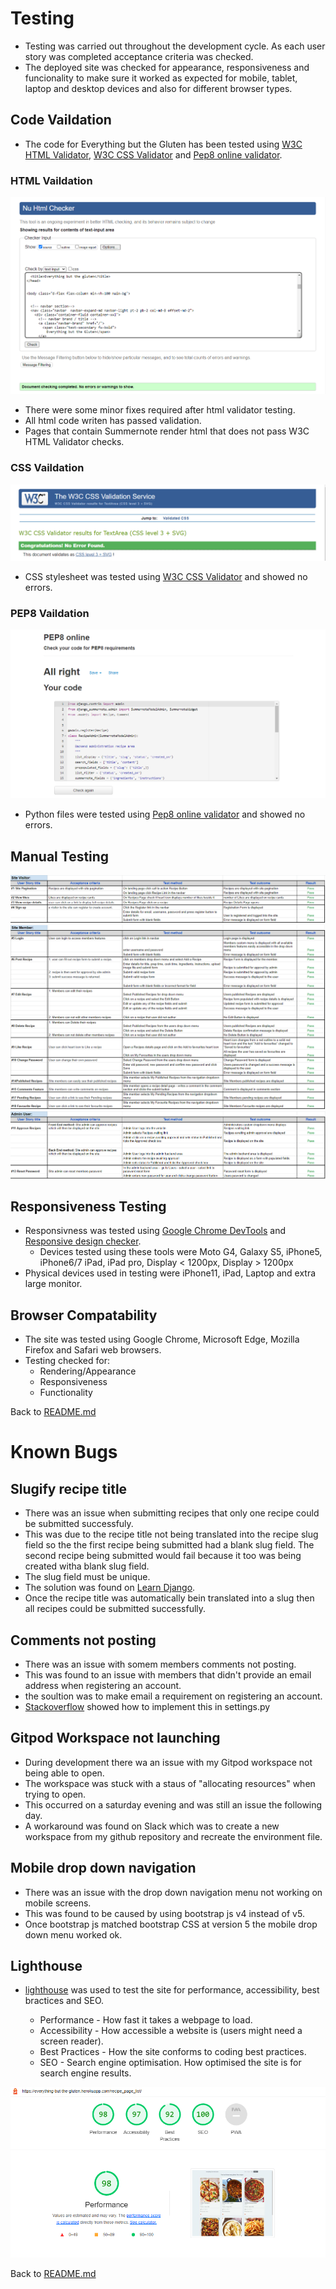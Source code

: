 # Testing
- Testing was carried out throughout the development cycle. As each user story was completed acceptance criteria was checked.
- The deployed site was checked for appearance, responsiveness and funcionality to make sure it worked as expected for mobile, tablet, laptop and desktop devices and also for different browser types.

## Code Vaildation
- The code for Everything but the Gluten has been tested using [W3C HTML Validator](https://validator.w3.org/), [W3C CSS Validator](https://jigsaw.w3.org/css-validator/) and [Pep8 online validator](http://pep8online.com/).

### HTML Vaildation
![html  validation](README/assets/html_validation.png)
- There were some minor fixes required after html validator testing.
- All html code writen has passed validation.
- Pages that contain Summernote render html that does not pass W3C HTML Validator checks.


### CSS Vaildation
![css validation](README/assets/css_validation.png)
- CSS stylesheet was tested using [W3C CSS Validator](https://jigsaw.w3.org/css-validator/) and showed no errors.


### PEP8 Vaildation
![pep8 validation](README/assets/pep8_validation.png)
- Python files were tested using [Pep8 online validator](http://pep8online.com/) and showed no errors.


## Manual Testing
![Manual Testing](README/assets/testing_doc1.png)
![Manual Testing](README/assets/testing_doc2.png)
![Manual Testing](README/assets/testing_doc3.png)


## Responsiveness Testing
- Responsivness was tested using [Google Chrome DevTools](https://developer.chrome.com/docs/devtools/) and [Responsive design checker](https://responsivedesignchecker.com/). 
    - Devices tested using these tools were Moto G4, Galaxy S5, iPhone5, iPhone6/7 iPad, iPad pro, Display < 1200px, Display > 1200px
- Physical devices used in testing were iPhone11, iPad, Laptop and extra large monitor.

## Browser Compatability
- The site was tested using Google Chrome, Microsoft Edge, Mozilla Firefox and Safari web browsers. 
- Testing checked for:
    - Rendering/Appearance
    - Responsiveness
    - Functionality 

Back to [README.md](README.md)

# Known Bugs

## Slugify recipe title
- There was an issue when submitting recipes that only one recipe could be submitted successfuly.
- This was due to the recipe title not being translated into the recipe slug field so the the first recipe being submitted had a blank slug field. The second recipe being submitted would fail because it too was being created witha blank slug field.
- The slug field must be unique.
- The solution was found on [Learn Django](https://learndjango.com/tutorials/django-slug-tutorial).
- Once the recipe title was automatically bein translated into a slug then all recipes could be submitted successfully.


## Comments not posting
- There was an issue with somem members comments not posting.
- This was found to an issue with members that didn't provide an email address when registering an account.
- the soultion was to make email a requirement on registering an account.
- [Stackoverflow](https://stackoverflow.com/questions/23956288/django-all-auth-email-required) showed how to implement this in settings.py


## Gitpod Workspace not launching
- During development there wa an issue with my Gitpod workspace not being able to open.
- The workspace was stuck with a staus of "allocating resources" when trying to open.
- This occurred on a saturday evening and was still an issue the following day.
- A workaround was found on Slack which was to create a new workspace from my github repository and recreate the environment file.

## Mobile drop down navigation
- There was an issue with the drop down navigation menu not working on mobile screens.
- This was found to be caused by using bootstrap js v4 instead of v5.
- Once bootstrap js matched bootstrap CSS at version 5 the mobile drop down menu worked ok.


## Lighthouse

- [lighthouse](https://developers.google.com/web/tools/lighthouse) was used to test the site for performance, accessibility, best bractices and SEO.

    - Performance - How fast it takes a webpage to load.
    - Accessibility - How accessible a website is (users might need a screen reader).
    - Best Practices - How the site conforms to coding best practices.
    - SEO - Search engine optimisation. How optimised the site is for search engine results.

![lighthouse](README/assets/lighthouse2.png)

Back to [README.md](README.md)